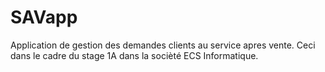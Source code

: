 # SAVapp
Application de gestion des demandes clients au service apres vente. Ceci dans le cadre du stage 1A dans la socièté ECS Informatique.
